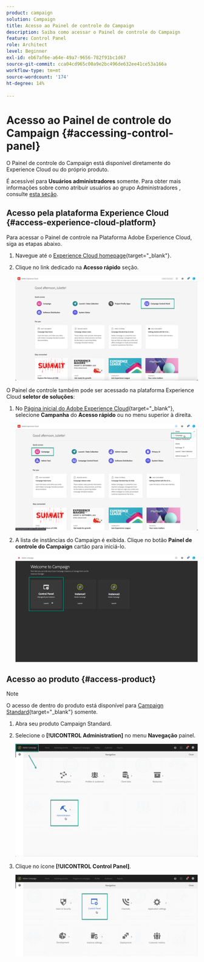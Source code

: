 ```yaml
---
product: campaign
solution: Campaign
title: Acesso ao Painel de controle do Campaign
description: Saiba como acessar o Painel de controle do Campaign
feature: Control Panel
role: Architect
level: Beginner
exl-id: eb67af6e-a64e-49a7-9656-782f91bc1d67
source-git-commit: cca04cd965c00a9e2bc496de632ee41ce53a166a
workflow-type: tm+mt
source-wordcount: '174'
ht-degree: 14%

---
```


# Acesso ao Painel de controle do Campaign {#accessing-control-panel}

O Painel de controle do Campaign está disponível diretamente do Experience Cloud ou do próprio produto.

É acessível para **Usuários administradores** somente. Para obter mais informações sobre como atribuir usuários ao grupo Administradores , consulte [esta seção](../../discover/using/managing-permissions.md).

## Acesso pela plataforma Experience Cloud {#access-experience-cloud-platform}

Para acessar o Painel de controle na Plataforma Adobe Experience Cloud, siga as etapas abaixo.

1. Navegue até o [Experience Cloud homepage](https://experiencecloud.adobe.com/){target="_blank"}.

1. Clique no link dedicado na **Acesso rápido** seção.

   ![](assets/do-not-localize/quickaccess.png)

O Painel de controle também pode ser acessado na plataforma Experience Cloud **seletor de soluções**:

1. No [Página inicial do Adobe Experience Cloud](https://experiencecloud.adobe.com/){target="_blank"}, selecione **Campanha** do **Acesso rápido** ou no menu superior à direita.

   ![](assets/do-not-localize/control_panel_access1.png)

1. A lista de instâncias do Campaign é exibida. Clique no botão **Painel de controle do Campaign** cartão para iniciá-lo.

   ![](assets/do-not-localize/control_panel_access2.png)

## Acesso ao produto {#access-product}

>[!NOTE]
>
>O acesso de dentro do produto está disponível para [Campaign Standard](https://experienceleague.adobe.com/docs/campaign-standard/using/campaign-standard-home.html?lang=pt-BR){target="_blank"} somente.

1. Abra seu produto Campaign Standard.

1. Selecione o **[!UICONTROL Administration]** no menu **Navegação** painel.

   ![](assets/control_panel_access3.png)

1. Clique no ícone **[!UICONTROL Control Panel]**.

   ![](assets/control_panel_access4.png)
